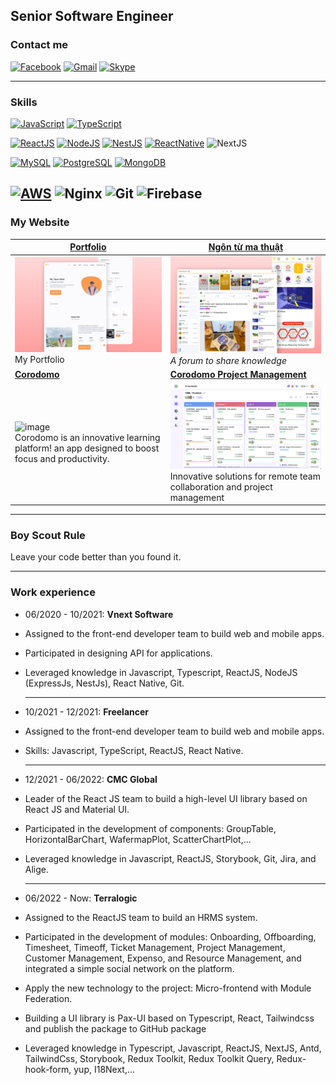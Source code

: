 
## Senior Software Engineer

### Contact me
                  
[![Facebook](https://img.shields.io/badge/facebook-%231877F2.svg?&style=for-the-badge&logo=facebook&logoColor=white)](https://www.facebook.com/tranquocviet226)
[![Gmail](https://img.shields.io/badge/gmail-red?&style=for-the-badge&logo=gmail&logoColor=white)](https://mail.google.com/mail/u/0/?fs=1&to=tranquocviet226@gmail.com&su=SUBJECT&body=BODY&tf=cm)
[![Skype](https://img.shields.io/badge/Skype-%2300AFF0.svg?style=for-the-badge&logo=Skype&logoColor=white)](https://join.skype.com/invite/Ya469b3cgEbJ)

 ---
 
### Skills

[![JavaScript](https://img.shields.io/badge/javascript-%23323330.svg?style=for-the-badge&logo=javascript&logoColor=%23F7DF1E)]()
[![TypeScript](https://img.shields.io/badge/typeScript-%231DA1F2.svg?&style=for-the-badge&logo=typescript&logoColor=white)]()

[![ReactJS](https://img.shields.io/badge/reactjs-%233498DB.svg?&style=for-the-badge&logo=react&logoColor=white)]()
[![NodeJS](https://img.shields.io/badge/node.js-%2343853D.svg?style=for-the-badge&logo=node-dot-js&logoColor=white)]()
[![NestJS](https://img.shields.io/badge/nestjs-%23E0234E.svg?style=for-the-badge&logo=nestjs&logoColor=white)]()
[![ReactNative](https://img.shields.io/badge/reactnative-%233498DB.svg?&style=for-the-badge&logo=react&logoColor=white)]()
![NextJS](https://img.shields.io/badge/Next-black?style=for-the-badge&logo=next.js&logoColor=white)

[![MySQL](https://img.shields.io/badge/mysql-%2331648C.svg?&style=for-the-badge&logo=mysql&logoColor=white)]()
[![PostgreSQL](https://img.shields.io/badge/postgresql-%2331648C.svg?style=for-the-badge&logo=postgresql&logoColor=white)]()
[![MongoDB](https://img.shields.io/badge/mongodb-%23019547.svg?style=for-the-badge&logo=mongodb&logoColor=white)]()

[![AWS](https://img.shields.io/badge/AWS-%23FF9900.svg?style=for-the-badge&logo=amazon-aws&logoColor=white)]()
![Nginx](https://img.shields.io/badge/nginx-%23009639.svg?style=for-the-badge&logo=nginx&logoColor=white)
![Git](https://img.shields.io/badge/git-%23F05033.svg?style=for-the-badge&logo=git&logoColor=white)
![Firebase](https://img.shields.io/badge/firebase-%f6820d.svg?style=for-the-badge&logo=git&logoColor=white)
 ---

### My Website

|<a style="" target="_blank" href="https://tranquocviet226.github.io">Portfolio</a>|<a target="_blank" style="" href="https://ngontumathuat.com">Ngôn từ ma thuật</a>|
|--|--|
|![image](https://github.com/tranquocviet226/tranquocviet226.github.io/blob/main/assets/img/portfolio.png?raw=true) <br/> My Portfolio|![image](https://github.com/tranquocviet226/tranquocviet226.github.io/blob/main/assets/img/ngontumathuat.png?raw=true) <br/>*A forum to share knowledge*|
|<a style="font-weight: 700" target="_blank" href="https://corodomo.com">Corodomo</a>|<a style="font-weight: 700" target="_blank" href="https://corodomo.com">Corodomo Project Management</a>|
|![image](https://corodomo.com/_next/image?url=%2Fassets%2Fimages%2Flanding_1.webp&w=3840&q=75)<br/>Corodomo is an innovative learning platform! an app designed to boost focus and productivity.|![image](https://raw.githubusercontent.com/tranquocviet226/tranquocviet226/refs/heads/main/Screenshot%202024-11-17%20at%2009.46.02.jpeg)<br/>Innovative solutions for remote team collaboration and project management|

 ---

### Boy Scout Rule

Leave your code better than you found it.

 ---
 
### Work experience

 * 06/2020 - 10/2021: **Vnext Software**
 * Assigned to the front-end developer team to build web and mobile apps.
 * Participated in designing API for applications.
 * Leveraged knowledge in Javascript, Typescript, ReactJS, NodeJS (ExpressJs, NestJs), React Native, Git.

    ---

 * 10/2021 - 12/2021: **Freelancer**
 * Assigned to the front-end developer team to build web and mobile apps.
 * Skills: Javascript, TypeScript, ReactJS, React Native.

   ---
 
 * 12/2021 - 06/2022: **CMC Global**
 * Leader of the React JS team to build a high-level UI library based on React JS and Material UI.
 * Participated in the development of components: GroupTable, HorizontalBarChart, WafermapPlot, ScatterChartPlot,...
 * Leveraged knowledge in Javascript, ReactJS, Storybook, Git, Jira, and Alige.

   ---
 
 * 06/2022 - Now: **Terralogic**
 * Assigned to the ReactJS team to build an HRMS system.
 * Participated in the development of modules: Onboarding, Offboarding, Timesheet, Timeoff, Ticket Management, Project Management, Customer Management, Expenso, and Resource Management, and integrated a simple social network on the platform.
 * Apply the new technology to the project: Micro-frontend with Module Federation.
 * Building a UI library is Pax-UI based on Typescript, React, Tailwindcss and publish the package to GitHub package
 * Leveraged knowledge in Typescript, Javascript, ReactJS, NextJS, Antd, TailwindCss, Storybook, Redux Toolkit, Redux Toolkit Query, Redux-hook-form, yup, I18Next,...

      
